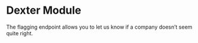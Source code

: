 # Dexter Module
The flagging endpoint allows you to let us know if a company doesn’t seem quite right.
